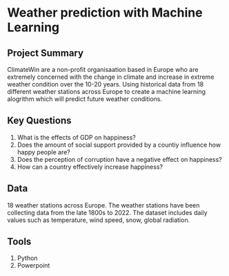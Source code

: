 # Weather prediction with Machine Learning

## Project Summary
ClimateWin are a non-profit organisaation based in Europe who are extremely concerned with the change in climate and increase in extreme weather condition over the 10-20 years. Using historical data from 18 different weather stations across Europe to create a machine learning alogrithm which will predict future weather conditions.

## Key Questions 

1. What is the effects of GDP on happiness?
2. Does the amount of social support provided by a countiy influence how happy people are?
3. Does the perception of  corruption have a negative effect on happiness?
4. How can a country effectively increase  happiness?

## Data 

18 weather stations across Europe. The weather stations have been collecting data from the late 1800s to 2022. The dataset includes daily values such as temperature, wind speed, snow, global radiation.


## Tools
1. Python
2. Powerpoint

